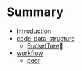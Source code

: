 # Summary

* [Introduction](README.md)
* [code-data-structure](code-data-structure/README.md)
    * [BucketTree](code-data-structure/BucketTree.md)
* [workflow](workflow/README.md)
    * [peer](workflow/peer.md)
